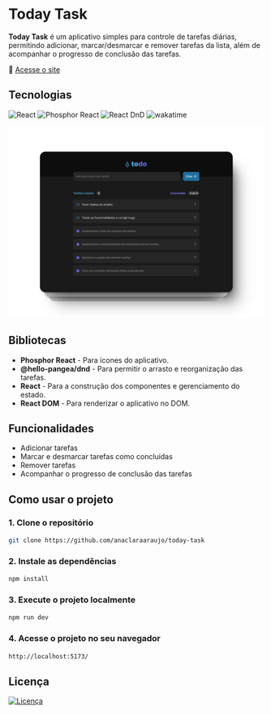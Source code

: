 # Today Task

**Today Task** é um aplicativo simples para controle de tarefas diárias, permitindo adicionar, marcar/desmarcar e remover tarefas da lista, além de acompanhar o progresso de conclusão das tarefas.

🔗 <a href="https://todaytask.vercel.app/">Acesse o site</a>

## Tecnologias

<p>
  <img alt="React" src="https://img.shields.io/static/v1?label=react&message=18.3.1&color=20232A&labelColor=61DAFB">
  <img alt="Phosphor React" src="https://img.shields.io/static/v1?label=phosphor-react&message=2.1.7&color=20232A&labelColor=3C9C93">
  <img alt="React DnD" src="https://img.shields.io/static/v1?label=@hello-pangea/dnd&message=17.0.0&color=20232A&labelColor=F7D87C">
  <img alt="wakatime" src="https://wakatime.com/badge/user/30563c84-4568-4594-9bbe-b31f0effd26b/project/78e3b846-1321-4791-b410-a18f0f728ed9.svg">
</p>

<img src="./src//assets/mockup.png">

## Bibliotecas
- **Phosphor React** - Para ícones do aplicativo.
- **@hello-pangea/dnd** - Para permitir o arrasto e reorganização das tarefas.
- **React** - Para a construção dos componentes e gerenciamento do estado.
- **React DOM** - Para renderizar o aplicativo no DOM.

## Funcionalidades

- Adicionar tarefas  
- Marcar e desmarcar tarefas como concluídas  
- Remover tarefas  
- Acompanhar o progresso de conclusão das tarefas

## Como usar o projeto
### 1. Clone o repositório
```sh
git clone https://github.com/anaclaraaraujo/today-task
```

### 2. Instale as dependências
```sh
npm install
```

### 3. Execute o projeto localmente
```sh
npm run dev
```

### 4. Acesse o projeto no seu navegador
```sh
http://localhost:5173/
```

## Licença 
[![Licença](https://img.shields.io/github/license/anaclaraaraujo/today-task)](https://github.com/anaclaraaraujo/today-task/blob/main/LICENSE)